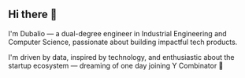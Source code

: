 ## Hi there 👋  
I'm Dubalio — a dual-degree engineer in Industrial Engineering and Computer Science, passionate about building impactful tech products.

I'm driven by data, inspired by technology, and enthusiastic about the startup ecosystem — dreaming of one day joining Y Combinator 🚀

<!--
**Dubalio/Dubalio** is a ✨ _special_ ✨ repository because its `README.md` (this file) appears on your GitHub profile.

Here are some ideas to get you started:

- 🔭 I’m currently working on ...
- 🌱 I’m currently learning ...
- 👯 I’m looking to collaborate on ...
- 🤔 I’m looking for help with ...
- 💬 Ask me about ...
- 📫 How to reach me: ...
- 😄 Pronouns: ...
- ⚡ Fun fact: ...
-->
